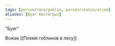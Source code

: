 ```yaml
---
tags: [person/race/goblin, person/status/alive]
aliases: [Буяг Костегрыз]
---
```


"Буяг"

Вожак [[Племя гоблинов в лесу]]
